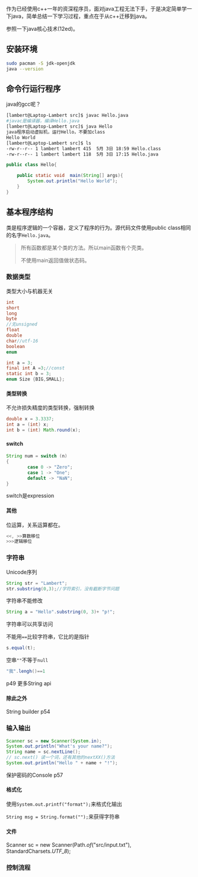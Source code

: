  作为已经使用c++一年的资深程序员，面对java工程无法下手，于是决定简单学一下java，简单总结一下学习过程，重点在于从c++迁移到java。

参照一下java核心技术(12ed)。

## 安装环境

```bash
sudo pacman -S jdk-openjdk
java --version
```

## 命令行运行程序

java的gcc呢？

```bash
[lambert@Laptop-Lambert src]$ javac Hello.java 
#javac是编译器，编译Hello.java
[lambert@Laptop-Lambert src]$ java Hello
java程序启动虚拟机，运行Hello，不要加class
Hello World
[lambert@Laptop-Lambert src]$ ls
-rw-r--r-- 1 lambert lambert 415  5月 3日 18:59 Hello.class
-rw-r--r-- 1 lambert lambert 118  5月 3日 17:15 Hello.java
```

```java
public class Hello{

    public static void  main(String[] args){
        System.out.println("Hello World");
    }
}
```

## 基本程序结构

类是程序逻辑的一个容器，定义了程序的行为。源代码文件使用public class相同的名字`Hello.java`。

> 所有函数都是某个类的方法。所以main函数有个壳类。
>
> 不使用main返回值做状态码。

### 数据类型

类型大小与机器无关

```java
int 
short
long
byte
//无unsigned
float
double
char//utf-16
boolean
enum
```

```java
int a = 3;
final int A =3;//const
static int b = 3;
enum Size {BIG,SMALL};
```

#### 类型转换

不允许损失精度的类型转换，强制转换

```java
double x = 3.3337;
int a = (int) x;
int b = (int) Math.round(x);
```

#### switch

```java
String num = switch (n)
{
        case 0 -> "Zero";
        case 1 -> "One";
        default -> "NaN";
}
```

switch是expression

#### 其他

位运算，关系运算都在。

```java
<<, >>算数移位
>>>逻辑移位
```

### 字符串

Unicode序列

```java
String str = "Lambert";
str.substring(0,3);//字符索引，没有截断字节问题
```

字符串不能修改

```java
String a = "Hello".substring(0, 3)+ "p!";
```

字符串可以共享访问

不能用`==`比较字符串，它比的是指针

```java
s.equal(t);
```

空串`""`不等于`null`

```java
"我".lengh()==1
```

p49 更多String api

#### 除此之外

String builder  p54

### 输入输出

```java
Scanner sc = new Scanner(System.in);
System.out.println("What's your name?");
String name = sc.nextLine();
// sc.next() 读一个词，还有其他的nextXX()方法
System.out.println("Hello " + name + "!");
```

保护密码的Console p57

#### 格式化

使用`System.out.printf("format");`来格式化输出

`String msg = String.format("");`来获得字符串

#### 文件

Scanner sc = new Scanner(Path.*of*("src/input.txt"), StandardCharsets.*UTF_8*);

### 控制流程

